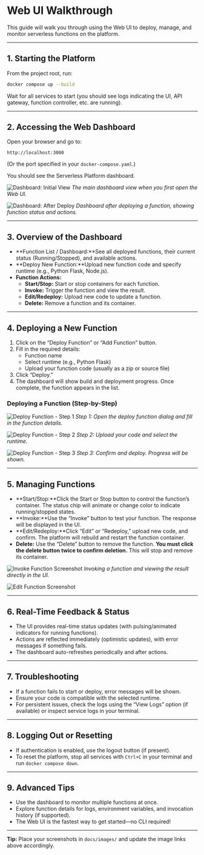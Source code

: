 # Web UI Walkthrough

This guide will walk you through using the Web UI to deploy, manage, and monitor serverless functions on the platform.

---

## 1. Starting the Platform

From the project root, run:

```sh
docker compose up --build
```

Wait for all services to start (you should see logs indicating the UI, API gateway, function controller, etc. are running).

---

## 2. Accessing the Web Dashboard

Open your browser and go to:

```
http://localhost:3000
```

(Or the port specified in your `docker-compose.yaml`.)

You should see the Serverless Platform dashboard.

![Dashboard: Initial View](images/dashboard.png)
*The main dashboard view when you first open the Web UI.*

![Dashboard: After Deploy](images/post-deploy-dashboard.png)
*Dashboard after deploying a function, showing function status and actions.*

---

## 3. Overview of the Dashboard

- **Function List / Dashboard:**See all deployed functions, their current status (Running/Stopped), and available actions.
- **Deploy New Function:**Upload new function code and specify runtime (e.g., Python Flask, Node.js).
- **Function Actions:**
  - **Start/Stop:** Start or stop containers for each function.
  - **Invoke:** Trigger the function and view the result.
  - **Edit/Redeploy:** Upload new code to update a function.
  - **Delete:** Remove a function and its container.

---

## 4. Deploying a New Function

1. Click on the “Deploy Function” or “Add Function” button.
2. Fill in the required details:
   - Function name
   - Select runtime (e.g., Python Flask)
   - Upload your function code (usually as a zip or source file)
3. Click “Deploy.”
4. The dashboard will show build and deployment progress. Once complete, the function appears in the list.

### Deploying a Function (Step-by-Step)

![Deploy Function - Step 1](images/deploy-function-1.png)
*Step 1: Open the deploy function dialog and fill in the function details.*

![Deploy Function - Step 2](images/deploy-function-2.png)
*Step 2: Upload your code and select the runtime.*

![Deploy Function - Step 3](images/deploy-function-3.png)
*Step 3: Confirm and deploy. Progress will be shown.*

---

## 5. Managing Functions

- **Start/Stop:**Click the Start or Stop button to control the function’s container. The status chip will animate or change color to indicate running/stopped states.
- **Invoke:**Use the “Invoke” button to test your function. The response will be displayed in the UI.
- **Edit/Redeploy:**Click “Edit” or “Redeploy,” upload new code, and confirm. The platform will rebuild and restart the function container.
- **Delete:**
  Use the “Delete” button to remove the function. **You must click the delete button twice to confirm deletion.** This will stop and remove its container.

![Invoke Function Screenshot](images/function-run-test.png)
*Invoking a function and viewing the result directly in the UI.*

![Edit Function Screenshot](images/edit-function.png)

---

## 6. Real-Time Feedback & Status

- The UI provides real-time status updates (with pulsing/animated indicators for running functions).
- Actions are reflected immediately (optimistic updates), with error messages if something fails.
- The dashboard auto-refreshes periodically and after actions.

---

## 7. Troubleshooting

- If a function fails to start or deploy, error messages will be shown.
- Ensure your code is compatible with the selected runtime.
- For persistent issues, check the logs using the “View Logs” option (if available) or inspect service logs in your terminal.

---

## 8. Logging Out or Resetting

- If authentication is enabled, use the logout button (if present).
- To reset the platform, stop all services with `Ctrl+C` in your terminal and run `docker compose down`.

---

## 9. Advanced Tips

- Use the dashboard to monitor multiple functions at once.
- Explore function details for logs, environment variables, and invocation history (if supported).
- The Web UI is the fastest way to get started—no CLI required!

---

**Tip:** Place your screenshots in `docs/images/` and update the image links above accordingly.
